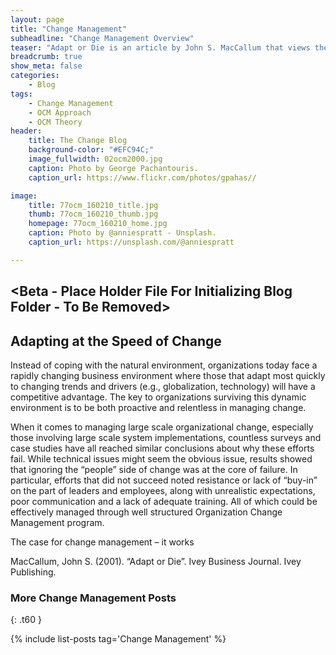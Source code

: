 ```yaml
---
layout: page
title: "Change Management"
subheadline: "Change Management Overview"
teaser: "Adapt or Die is an article by John S. MacCallum that views the struggle of companies in the new millennium through the prism of Darwin’s theory of adaption, those that are able to adapt survive."
breadcrumb: true
show_meta: false
categories:
    - Blog
tags:
    - Change Management
    - OCM Approach
    - OCM Theory
header:
    title: The Change Blog
    background-color: "#EFC94C;"
    image_fullwidth: 02ocm2000.jpg
    caption: Photo by George Pachantouris.
    caption_url: https://www.flickr.com/photos/gpahas//

image:
    title: 77ocm_160210_title.jpg
    thumb: 77ocm_160210_thumb.jpg
    homepage: 77ocm_160210_home.jpg
    caption: Photo by @anniespratt - Unsplash.
    caption_url: https://unsplash.com/@anniespratt

---
```

<!--more-->

## <Beta - Place Holder File For Initializing Blog Folder - To Be Removed>

## Adapting at the Speed of Change
Instead of coping with the natural environment, organizations today face a rapidly changing business environment where those that adapt most quickly to changing trends and drivers (e.g., globalization, technology) will have a competitive advantage. The key to organizations surviving this dynamic environment is to be both proactive and relentless in managing change.

When it comes to managing large scale organizational change, especially those involving large scale system implementations, countless surveys and case studies have all reached similar conclusions about why these efforts fail. While technical issues might seem the obvious issue, results showed that ignoring the “people” side of change was at the core of failure. In particular, efforts that did not succeed noted resistance or lack of “buy-in” on the part of leaders and employees, along with unrealistic expectations, poor communication and a lack of adequate training. All of which could be effectively managed through well structured Organization Change Management program.

The case for change management – it works

MacCallum, John S. (2001). “Adapt or Die”. Ivey Business Journal. Ivey Publishing.



### More Change Management Posts
{: .t60 }

{% include list-posts tag='Change Management' %}
